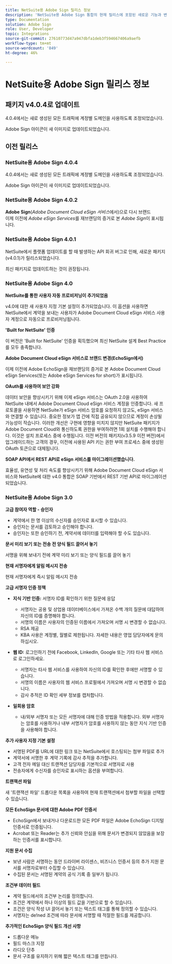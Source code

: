 ```yaml
---
title: NetSuite용 Adobe Sign 릴리스 정보
description: 'NetSuite용 Adobe Sign 통합의 현재 릴리스에 포함된 새로운 기능과 변경 사항에 대해 알아봅니다.  '
type: Documentation
solution: Adobe Sign
role: User, Developer
topic: Integrations
source-git-commit: 27610773d47a947dbfa1deb3f594667406a9aefb
workflow-type: tm+mt
source-wordcount: '849'
ht-degree: 46%

---
```



# NetSuite용 Adobe Sign 릴리스 정보

## 패키지 v4.0.4로 업데이트

4.0.4에서는 새로 생성된 모든 트래픽에 계정별 도메인을 사용하도록 조정되었습니다.

Adobe Sign 아이콘이 새 이미지로 업데이트되었습니다.

## 이전 릴리스

### NetSuite용 Adobe Sign 4.0.4

4.0.4에서는 새로 생성된 모든 트래픽에 계정별 도메인을 사용하도록 조정되었습니다.

Adobe Sign 아이콘이 새 이미지로 업데이트되었습니다.

### NetSuite용 Adobe Sign 4.0.2

**Adobe Sign**(*Adobe Document Cloud eSign 서비스*&#x200B;에서)으로 다시 브랜드\
이제 이전에 *Adobe eSign Services*&#x200B;를 재브랜딩의 증거로 본 *Adobe Sign*&#x200B;이 표시됩니다.

### NetSuite용 Adobe Sign 4.0.1

NetSuite에서 플랫폼 업데이트를 할 때 발생하는 API 회귀 버그로 인해, 새로운 패키지(v4.0.1)가 릴리스되었습니다.

최신 패키지로 업데이트하는 것이 권장됩니다.

### NetSuite용 Adobe Sign 4.0

**NetSuite를 통한 사용자 자동 프로비저닝이 추가되었음**

v4.0에 대한 새 사용자 지정 기본 설정이 추가되었습니다. 이 옵션을 사용하면 NetSuite에서 계약을 보내는 사용자가 Adobe Document Cloud eSign 서비스 사용자 계정으로 자동으로 프로비저닝됩니다.

**&#39;Built for NetSuite&#39; 인증**

이 버전은 &#39;Built for NetSuite&#39; 인증을 획득했으며 최신 NetSuite 설계 Best Practice를 모두 충족합니다.

**Adobe Document Cloud eSign 서비스로 브랜드 변경(EchoSign에서)**

이제 이전에 Adobe EchoSign을 재브랜딩의 증거로 본 Adobe Document Cloud eSign Services(또는 Adobe eSign Services for short)가 표시됩니다.

**OAuth를 사용하여 보안 강화**

데이터 보안을 향상시키기 위해 이제 eSign 서비스는 OAuth 2.0을 사용하여 NetSuite 내에서 Adobe Document Cloud eSign 서비스 계정을 인증합니다. 새 프로토콜을 사용하면 NetSuite가 eSign 서비스 암호를 요청하지 않고도, eSign 서비스와 연결할 수 있습니다. 중요한 정보가 앱 간에 직접 공유되지 않으므로 계정이 손상될 가능성이 작습니다. 이러한 개선은 구현에 영향을 미치지 않지만 NetSuite 패키지가 Adobe Document Cloud와 통신하도록 권한을 부여하려면 1회 설치를 수행해야 합니다. 이것은 설치 프로세스 중에 수행됩니다. 이전 버전의 패키지(v3.5.9 이전 버전)에서 업그레이드하는 고객의 경우, 이전에 사용된 API 키는 권한 부여 프로세스 중에 생성된 OAuth 토큰으로 대체됩니다.

**SOAP API에서 REST API로 eSign 서비스를 마이그레이션했습니다.**

효율성, 유연성 및 처리 속도를 향상시키기 위해 Adobe Document Cloud eSign 서비스와 NetSuite에 대한 v4.0 통합은 SOAP 기반에서 REST 기반 API로 마이그레이션되었습니다.

### NetSuite용 Adobe Sign 3.0

**고급 참여자 역할 - 승인자**

* 계약에서 한 명 이상의 수신자를 승인자로 표시할 수 있습니다.
* 승인자는 문서를 검토하고 승인해야 합니다.
* 승인자는 또한 승인하기 전, 계약서에 데이터를 입력해야 할 수도 있습니다.

**문서 미리 보기 또는 전송 전 양식 필드 끌어서 놓기**

서명을 위해 보내기 전에 계약 미리 보기 또는 양식 필드를 끌어 놓기

**현재 서명자에게 알림 메시지 전송**

현재 서명자에게 즉시 알림 메시지 전송

**고급 서명자 인증 정책**

* **지식 기반 인증:** 서명자 ID를 확인하기 위한 질문에 응답
   * 서명자는 공용 및 상업용 데이터베이스에서 가져온 수백 개의 질문에 대답하여 자신의 ID를 증명해야 합니다.
   * 서명의 이름은 사용자의 인증된 이름에서 가져오며 서명 시 변경할 수 없습니다.
   * RSA 제공
   * KBA 사용은 계정별, 월별로 제한됩니다. 자세한 내용은 영업 담당자에게 문의하십시오.

* **웹 ID:** 로그인하기 전에 Facebook, LinkedIn, Google 또는 기타 타사 웹 서비스로 로그인하세요.

   * 서명자는 타사 웹 서비스를 사용하여 자신의 ID를 확인한 후에만 서명할 수 있습니다.
   * 서명의 이름은 사용자의 웹 서비스 프로필에서 가져오며 서명 시 변경할 수 없습니다.
   * 감사 추적은 ID 확인 세부 정보를 캡처합니다.

* **일회용 암호**
   * 내/외부 서명자 또는 모든 서명자에 대해 인증 방법을 적용합니다. 외부 서명자는 암호를 사용하거나 내부 서명자가 암호를 사용하지 않는 동안 지식 기반 인증을 사용해야 합니다.

**추가 사용자 지정 기본 설정**

* 서명된 PDF를 URL에 대한 링크 또는 NetSuite에서 호스팅되는 첨부 파일로 추가
* 계약서에 서명한 후 계약 기록에 감사 추적을 추가합니다.
* 고객 전자 메일 대신 트랜잭션 담당자를 기본적으로 서명자로 사용
* 전송자에게 수신자를 승인자로 표시하는 옵션을 부여합니다.

**트랜잭션 파일**

새 &#39;트랜잭션 파일&#39; 드롭다운 목록을 사용하여 현재 트랜잭션에서 첨부할 파일을 선택할 수 있습니다.

**모든 EchoSign 문서에 대한 Adobe PDF 인증서**

* EchoSign에서 보내거나 다운로드한 모든 PDF 파일은 Adobe EchoSign 디지털 인증서로 인증됩니다.
* Acrobat 또는 Reader는 추가 신뢰와 안심을 위해 문서가 변경되지 않았음을 보장하는 인증서를 표시합니다.

**지원 문서 수집**

* 보낸 사람은 서명하는 동안 드라이버 라이센스, 비즈니스 인증서 등의 추가 지원 문서를 서명자로부터 수집할 수 있습니다.
* 수집된 문서는 서명된 계약의 공식 기록 중 일부가 됩니다.

**조건부 데이터 필드**

* 계약 필드에서의 조건부 논리를 정의합니다.
* 조건은 계약에서 하나 이상의 필드 값을 기반으로 할 수 있습니다.
* 조건은 양식 작성 UI 끌어서 놓기 또는 텍스트 태그를 통해 정의할 수 있습니다.
* 서명자는 de!ned 조건에 따라 문서에 서명할 때 적절한 필드를 제공합니다.

**추가적인 EchoSign 양식 필드 개선 사항**

* 드롭다운 메뉴
* 필드 마스크 지정
* 라디오 단추
* 문서 구조를 유지하기 위해 짧은 텍스트 태그를 만듭니다.
